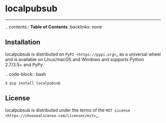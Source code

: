 localpubsub
===========

-----

.. contents:: **Table of Contents**
    :backlinks: none

Installation
------------

localpubsub is distributed on `PyPI <https://pypi.org>`_ as a universal
wheel and is available on Linux/macOS and Windows and supports
Python 2.7/3.5+ and PyPy.

.. code-block:: bash

    $ pip install localpubsub

License
-------

localpubsub is distributed under the terms of the
`MIT License <https://choosealicense.com/licenses/mit>`_.
